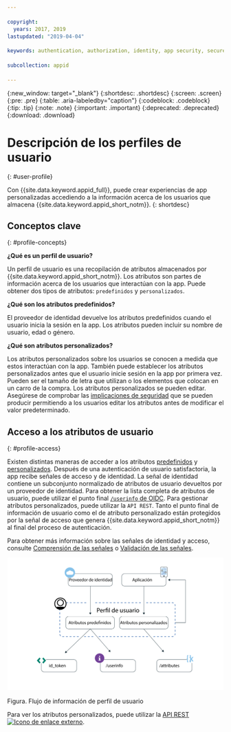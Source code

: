```yaml
---

copyright:
  years: 2017, 2019
lastupdated: "2019-04-04"

keywords: authentication, authorization, identity, app security, secure, user profiles, personalized apps, attributes, 

subcollection: appid

---
```


{:new_window: target="_blank"}
{:shortdesc: .shortdesc}
{:screen: .screen}
{:pre: .pre}
{:table: .aria-labeledby="caption"}
{:codeblock: .codeblock}
{:tip: .tip}
{:note: .note}
{:important: .important}
{:deprecated: .deprecated}
{:download: .download}

# Descripción de los perfiles de usuario
{: #user-profile}

Con {{site.data.keyword.appid_full}}, puede crear experiencias de app personalizadas accediendo a la información acerca de los usuarios que almacena {{site.data.keyword.appid_short_notm}}.
{: shortdesc}

## Conceptos clave
{: #profile-concepts}

**¿Qué es un perfil de usuario?**

Un perfil de usuario es una recopilación de atributos almacenados por {{site.data.keyword.appid_short_notm}}. Los atributos son partes de información acerca de los usuarios que interactúan con la app. Puede obtener dos tipos de atributos: `predefinidos` y `personalizados`.



**¿Qué son los atributos predefinidos?**

El proveedor de identidad devuelve los atributos predefinidos cuando el usuario inicia la sesión en la app. Los atributos pueden incluir su nombre de usuario, edad o género.



**¿Qué son atributos personalizados?**

Los atributos personalizados sobre los usuarios se conocen a medida que estos interactúan con la app. También puede establecer los atributos personalizados antes que el usuario inicie sesión en la app por primera vez. Pueden ser el tamaño de letra que utilizan o los elementos que colocan en un carro de la compra. Los atributos personalizados se pueden editar. Asegúrese de comprobar las [implicaciones de seguridad](/docs/services/appid?topic=appid-custom-attributes) que se pueden producir permitiendo a los usuarios editar los atributos antes de modificar el valor predeterminado.


## Acceso a los atributos de usuario
{: #profile-access}

Existen distintas maneras de acceder a los atributos [predefinidos](/docs/services/appid?topic=appid-predefined-attributes) y [personalizados](/docs/services/appid?topic=appid-custom-attributes). Después de una autenticación de usuario satisfactoria, la app recibe señales de acceso y de identidad. La señal de identidad contiene un subconjunto normalizado de atributos de usuario devueltos por un proveedor de identidad. Para obtener la lista completa de atributos de usuario, puede utilizar el punto final [`/userinfo` de OIDC](https://us-south.appid.cloud.ibm.com/swagger-ui/#/Authorization_Server_V4/userInfo). Para gestionar atributos personalizados, puede utilizar la `API REST`. Tanto el punto final de información de usuario como el de atributo personalizado están protegidos por la señal de acceso que genera {{site.data.keyword.appid_short_notm}} al final del proceso de autenticación.

Para obtener más información sobre las señales de identidad y acceso, consulte [Comprensión de las señales](/docs/services/appid?topic=appid-tokens#tokens) o [Validación de las señales](/docs/services/appid?topic=appid-token-validation).

![arquitectura del perfil de usuario de {{site.data.keyword.appid_short_notm}}](images/user-profile1.png)

Figura. Flujo de información de perfil de usuario

Para ver los atributos personalizados, puede utilizar la <a href="https://us-south.appid.cloud.ibm.com/swagger-ui/#/Attributes" target="_blank">API REST <img src="../../icons/launch-glyph.svg" alt="Icono de enlace externo"></a>.

